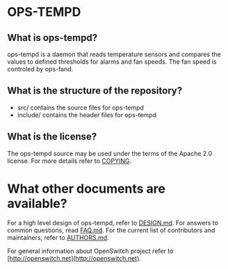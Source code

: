 OPS-TEMPD
=========

What is ops-tempd?
------------------
ops-tempd is a daemon that reads temperature sensors and compares the values to defined thresholds for alarms and fan speeds. The fan speed is controled by ops-fand.

What is the structure of the repository?
----------------------------------------
* src/ contains the source files for ops-tempd
* include/ contains the header files for ops-tempd

What is the license?
--------------------
The ops-tempd source may be used under the terms of the Apache 2.0 license. For more details refer to [COPYING](COPYING).

What other documents are available?
===================================
For a high level design of ops-tempd, refer to [DESIGN.md](DESIGN.md).
For answers to common questions, read [FAQ.md](FAQ.md).
For the current list of contributors and maintainers, refer to [AUTHORS.md](AUTHORS.md).

For general information about OpenSwitch project refer to [http://openswitch.net](http://openswitch.net).
